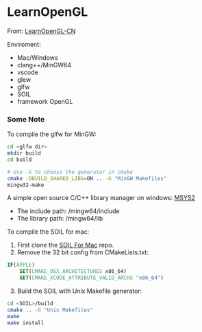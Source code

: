 # LearnOpenGL

From: [LearnOpenGL-CN](https://learnopengl-cn.readthedocs.io/zh/latest/)

Enviroment: 
- Mac/Windows
- clang++/MinGW64
- vscode
- glew
- glfw
- SOIL
- framework OpenGL

### Some Note
To compile the glfw for MinGW:
```bash
cd <glfw dir>
mkdir build
cd build

# Use -G to choose the generator in cmake 
cmake -DBUILD_SHARED_LIBS=ON .. -G "MinGW Makefiles"
mingw32-make
```

A simple open source C/C++ library manager on windows: [MSYS2](https://packages.msys2.org)
- The include path: <path of MSYS2>/mingw64/include
- The library path: <path of MSYS2>/mingw64/lib

To compile the SOIL for mac:

1. First clone the [SOIL For Mac](https://github.com/DeVaukz/SOIL) repo.
2. Remove the 32 bit config from CMakeLists.txt:
```cmake
IF(APPLE)
    SET(CMAKE_OSX_ARCHITECTURES x86_64)
    SET(CMAKE_XCODE_ATTRIBUTE_VALID_ARCHS "x86_64")
```
3. Build the SOIL with Unix Makefile generator:
```bash
cd <SOIL>/build
cmake .. -G "Unix Makefiles"
make
make install
```